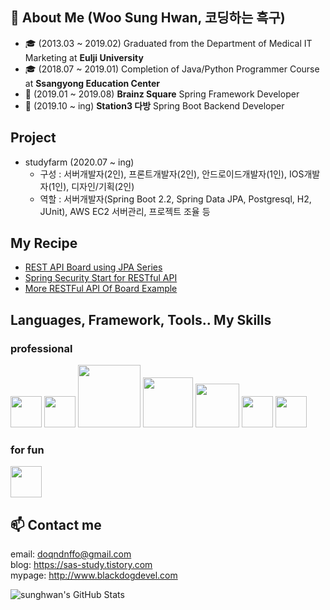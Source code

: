 ## 👨 About Me (Woo Sung Hwan, 코딩하는 흑구)

- 🎓 (2013.03 ~ 2019.02) Graduated from the Department of Medical IT Marketing at **Eulji University**
- 🎓 (2018.07 ~ 2019.01) Completion of Java/Python Programmer Course at **Ssangyong Education Center**
- 🔭 (2019.01 ~ 2019.08) **Brainz Square** Spring Framework Developer
- 🔭 (2019.10 ~ ing) **Station3 다방** Spring Boot Backend Developer

## Project
- studyfarm (2020.07 ~ ing) 
  - 구성 : 서버개발자(2인), 프론트개발자(2인), 안드로이드개발자(1인), IOS개발자(1인), 디자인/기획(2인) 
  - 역할 : 서버개발자(Spring Boot 2.2, Spring Data JPA, Postgresql, H2, JUnit), AWS EC2 서버관리, 프로젝트 조율 등 
  

## My Recipe
- [REST API Board using JPA Series](https://sas-study.tistory.com/278)
- [Spring Security Start for RESTful API](https://sas-study.tistory.com/356)
- [More RESTFul API Of Board Example](https://sas-study.tistory.com/366) 

## Languages, Framework, Tools.. My Skills
 ### professional
<p align="left">
  <img src="https://www.flaticon.com/svg/static/icons/svg/226/226777.svg" width="50">
  <img src="https://pbs.twimg.com/profile_images/1235868806079057921/fTL08u_H.png" width="50">
  <img src="https://encrypted-tbn0.gstatic.com/images?q=tbn%3AANd9GcSGCk7pqHU_lvBk8dPeRxW7NWkFzZ3-i7NOeQ&usqp=CAU" width="100">
  <img src="https://encrypted-tbn0.gstatic.com/images?q=tbn%3AANd9GcSqFAkYoPhkTpX8QuJdwviFxSEAyU0Lj4Dsww&usqp=CAU" width="80">
  <img src="https://encrypted-tbn0.gstatic.com/images?q=tbn%3AANd9GcQQmtazqUM85Owk4AatRqFi-ttfJMgjovFAMw&usqp=CAU" width="70">
  <img src="https://encrypted-tbn0.gstatic.com/images?q=tbn%3AANd9GcTJY9lvmh6cgzMRIYz51OpcNojpuhItA9dkaw&usqp=CAU" width="50">
  <img src="https://encrypted-tbn0.gstatic.com/images?q=tbn%3AANd9GcRa3-8CvDCdL_FM-zaNt7r8tqZ_4uErVGtpmg&usqp=CAU" width="50">
</p>

### for fun
<p align="left">
  <img src="https://encrypted-tbn0.gstatic.com/images?q=tbn%3AANd9GcRkGjWF9B631zSaag25FDqF9_7UvGCDGizvFA&usqp=CAU" width="50">
</p>

## 📫 Contact me ##
email: doqndnffo@gmail.com  
blog: https://sas-study.tistory.com  
mypage: http://www.blackdogdevel.com

![sunghwan's GitHub Stats](https://github-readme-stats.vercel.app/api?username=WooSungHwan&show_icons=true&count_private=true)

<!--
Here are some ideas to get you started:

- 🔭 I’m currently working on ...
- 🌱 I’m currently learning ...
- 👯 I’m looking to collaborate on ...
- 🤔 I’m looking for help with ...
- 💬 Ask me about ...
- 😄 Pronouns: ...
- ⚡ Fun fact: ...
-->
